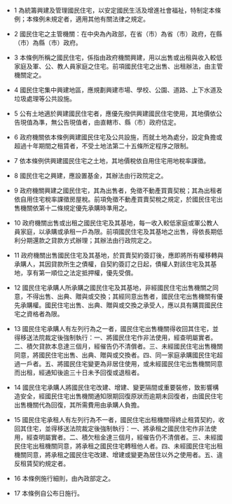 * 1 為統籌興建及管理國民住宅，以安定國民生活及增進社會福祉，特制定本條例；本條例未規定者，適用其他有關法律之規定。

* 2 國民住宅之主管機關：在中央為內政部，在省（市）為省（市）政府，在縣（市）為縣（市）政府。

* 3 本條例所稱之國民住宅，係指由政府機關興建，用以出售或出租與收入較低家庭及軍、公、教人員家庭之住宅。前項國民住宅之出售、出租辦法，由主管機關定之。

* 4 國民住宅集中興建地區，應規劃興建市場、學校、公園、道路、上下水道及垃圾處理等公共設施。

* 5 公有土地適於興建國民住宅者，應優先撥供興建國民住宅使用，其地價依公告現值為準，無公告現值者，由直轄市、縣（市）政府估定。

* 6 政府機關依本條例興建國民住宅及公共設施，而就土地為處分，設定負擔或超過十年期間之租賃者，不受土地法第二十五條所定程序之限制。

* 7 依本條例供興建國民住宅之土地，其地價稅依自用住宅用地稅率課徵。

* 8 國民住宅之興建，應設置基金，其辦法由行政院定之。

* 9 政府機關興建之國民住宅，其為出售者，免徵不動產買賣契稅；其為出租者依自用住宅稅率課徵房屋稅。前項免徵不動產買賣契稅之規定，於國民住宅出售機關依第十二條規定優先承購時準用之。

* 10 政府機關出售或出租之國民住宅及其基地，每一收入較低家庭或軍公教人員家庭，以承購或承租一戶為限。前項國民住宅及其基地之出售，得依長期低利分期還款之貸款方式辦理；其辦法由行政院定之。

* 11 政府機關出售國民住宅及其基地，於買賣契約簽訂後，應即將所有權移轉與承購人，其因貸款所生之債權，自契約簽訂之日起，債權人對該住宅及其基地，享有第一順位之法定抵押權，優先受償。

* 12 國民住宅承購人所承購之國民住宅及其基地，非經國民住宅出售機關之同意，不得出售、出典、贈與或交換；其經同意出售者，國民住宅出售機關有優先承購權。國民住宅出售、出典、贈與或交換之承受人，應以具有購買國民住宅之資格者為限。

* 13 國民住宅承購人有左列行為之一者，國民住宅出售機關得收回其住宅，並得移送法院裁定後強制執行：一、將國民住宅作非法使用，經查明屬實者。二、積欠貸款本息達三個月，經催告仍不清償者。三、未經國民住宅出售機關同意，將國民住宅出售、出典、贈與或交換者。四、同一家庭承購國民住宅超過一戶者。五、將國民住宅變更為非居住使用，或未經國民住宅出售機關同意而出租，經通知後逾三十日未予回復或退租者。

* 14 國民住宅承購人將國民住宅改建、增建、變更隔間或重要裝修，致影響構造安全，經國民住宅出售機關通知限期回復原狀而逾期未回復者，由國民住宅出售機關代為回復，其所需費用由承購人負擔。

* 15 國民住宅承租人有左列行為不一者，國民住宅出租機關得終止租賃契約，收回其住宅，並得移送法院裁定後強制執行：一、將承租之國民住宅作非法使用，經查明屬實者。二、積欠租金達三個月，經催告仍不清償者。三、未經國民住宅出租機關同意，將承租之國民住宅轉租他人者。四、未經國民住宅出租機關同意，將承租之國民住宅改建、增建或變更為居住以外之使用者。五、違反租賃契約規定者。

* 16 本條例施行細則，由內政部定之。

* 17 本條例自公布日施行。

